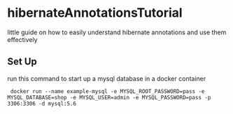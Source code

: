 # hibernateAnnotationsTutorial
little guide on how to easily understand hibernate annotations and use them effectively 

## Set Up
run this command to start up a mysql database in a docker container
```
 docker run --name example-mysql -e MYSQL_ROOT_PASSWORD=pass -e MYSQL_DATABASE=shop -e MYSQL_USER=admin -e MYSQL_PASSWORD=pass -p 3306:3306 -d mysql:5.6
```